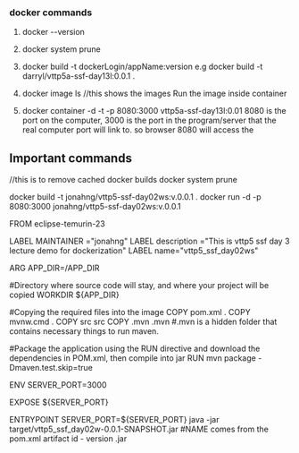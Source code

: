 
### docker commands

1. docker --version
2. docker system prune
3. docker build -t dockerLogin/appName:version
e.g docker build -t darryl/vttp5a-ssf-day13l:0.0.1 . 

4. docker image ls //this shows the images
Run the image inside container
5. docker container -d -t -p 8080:3000 vttp5a-ssf-day13l:0.01
8080 is the port on the computer, 3000 is the port in the program/server that the real computer port will link to. so browser 8080 will access the 

## Important commands
//this is to remove cached docker builds
docker system prune

docker build -t jonahng/vttp5-ssf-day02ws:v.0.0.1 .
docker run -d -p 8080:3000 jonahng/vttp5-ssf-day02ws:v.0.0.1





FROM eclipse-temurin-23

LABEL MAINTAINER ="jonahng"
LABEL description ="This is vttp5 ssf day 3 lecture demo for dockerization"
LABEL name="vttp5_ssf_day02ws"

ARG APP_DIR=/APP_DIR


#Directory where source code will stay, and where your project will be copied
WORKDIR ${APP_DIR}

#Copying the required files into the image
COPY pom.xml .
COPY mvnw.cmd .
COPY src src
COPY .mvn .mvn
#.mvn is a hidden folder that contains necessary things to run maven.


#Package the application using the RUN directive and download the dependencies in POM.xml, then compile into jar
RUN mvn package -Dmaven.test.skip=true

ENV SERVER_PORT=3000

EXPOSE ${SERVER_PORT}

ENTRYPOINT SERVER_PORT=${SERVER_PORT} java -jar target/vttp5_ssf_day02w-0.0.1-SNAPSHOT.jar
#NAME comes from the pom.xml artifact id - version .jar